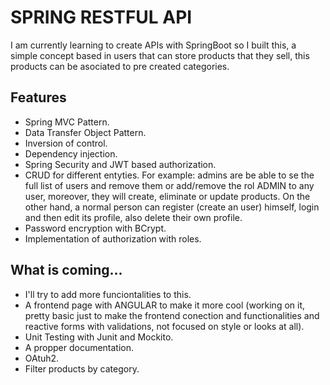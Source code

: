 # SPRING RESTFUL API
I am currently learning to create APIs with SpringBoot so I built this, a simple concept based in users that can store products that they sell, this products can be asociated to pre created categories.

## Features
- Spring MVC Pattern.
- Data Transfer Object Pattern.
- Inversion of control.
- Dependency injection.
- Spring Security and JWT based authorization.
- CRUD for different entyties. For example: admins are be able to se the full list of users and remove them or add/remove the rol ADMIN to any user, moreover, they will create, eliminate or update products. On the other hand, a normal person can register (create an user) himself, login and then edit its profile, also delete their own profile.
- Password encryption with BCrypt.
- Implementation of authorization with roles.


## What is coming...
- I'll try to add more funciontalities to this.
- A frontend page with ANGULAR to make it more cool (working on it, pretty basic just to make the frontend conection and functionalities and reactive forms with validations, not focused on style or looks at all).
- Unit Testing with Junit and Mockito.
- A propper documentation.
- OAtuh2.
- Filter products by category.
